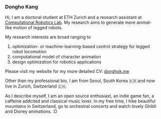 ### Dongho Kang

<!--
**eastskykang/eastskykang** is a ✨ _special_ ✨ repository because its `README.md` (this file) appears on your GitHub profile.

Here are some ideas to get you started:

- 🔭 I’m currently working on ...
- 🌱 I’m currently learning ...
- 👯 I’m looking to collaborate on ...
- 🤔 I’m looking for help with ...
- 💬 Ask me about ...
- 📫 How to reach me: ...
- 😄 Pronouns: ...
- ⚡ Fun fact: ...
-->

Hi, I am a doctoral student at ETH Zurich and a research assistant at [Computational Robotics Lab](http://crl.ethz.ch/). My research aims to generate more animal-like motion of legged robots. 

My research interests are broad ranging to
1. optimization- or machine-learning-based control strategy for legged robot locomotion 
2. computational model of character animation
3. design optimization for robotics applications

Please visit my website for my more detailed CV: [donghok.me](http://www.donghok.me/)

Other than my professional bio, I am from Seoul, South Korea :kr: and now live in Zurich, Switzerland :switzerland:. 

As I describe myself, I am an open source enthusiast, an indie game fan, a caffeine addcited and classical music lover. In my free time, I hike beautiful mountains in Switzerland, go to orchestral concerts and watch lovely Ghibli and Disney animations. :D
